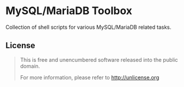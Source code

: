 # MySQL/MariaDB Toolbox
Collection of shell scripts for various MySQL/MariaDB related tasks.

## License
> This is free and unencumbered software released into the public domain.
>
> For more information, please refer to <http://unlicense.org>
